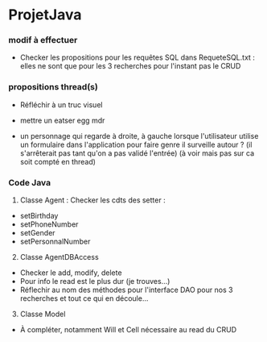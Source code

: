 # ProjetJava

### modif à effectuer
- Checker les propositions pour les requêtes SQL dans RequeteSQL.txt : elles ne sont que pour les 3 recherches pour l'instant pas le CRUD

### propositions thread(s)
- Réfléchir à un truc visuel

- mettre un eatser egg mdr

- un personnage qui regarde à droite, à gauche lorsque l'utilisateur utilise un formulaire dans l'application pour faire genre il surveille autour ? (il s'arrêterait pas tant qu'on a pas validé l'entrée) (à voir mais pas sur ca soit compté en thread)


### Code Java
1. Classe Agent : Checker les cdts des setter :
- setBirthday
- setPhoneNumber
- setGender
- setPersonnalNumber

2. Classe AgentDBAccess
- Checker le add, modify, delete
- Pour info le read est le plus dur (je trouves...)
- Réflechir au nom des méthodes pour l'interface DAO pour nos 3 recherches et tout ce qui en découle...

3. Classe Model
- À compléter, notamment Will et Cell nécessaire au read du CRUD